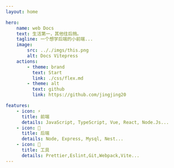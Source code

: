 ```yaml
---
layout: home

hero:
    name: web Docs
    text: 生活第一，其他往后捎。
    tagline: 一个想学后端的小前端...
    image:
        src: .././imgs/this.png
        alt: Docs Vitepress
    actions:
        - theme: brand
          text: Start
          link: ./css/flex.md
        - theme: alt
          text: github
          link: https://github.com/jingjing20

features:
    - icon: ⚡️
      title: 前端
      details: JavaScript, TypeScript, Vue, React, Node.Js...
    - icon: 🖖
      title: 后端
      details: Node, Express, Mysql, Nest...
    - icon: 🔧
      title: 工具
      details: Prettier,Eslint,Git,Webpack,Vite...
---
```


<style>
  :root {
  --vp-home-hero-name-color: transparent;
  --vp-home-hero-name-background: -webkit-linear-gradient(120deg, #bd34fe, #41d1ff);
}
</style>
